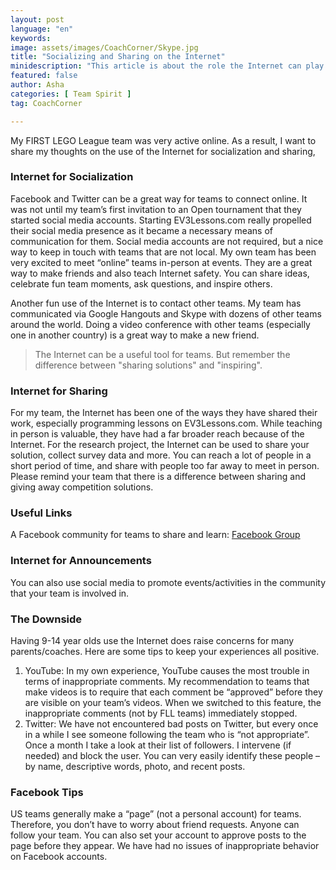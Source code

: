 ```yaml
---
layout: post
language: "en"
keywords:
image: assets/images/CoachCorner/Skype.jpg
title: "Socializing and Sharing on the Internet"
minidescription: "This article is about the role the Internet can play in your season."
featured: false
author: Asha
categories: [ Team Spirit ]
tag: CoachCorner

---
```


My FIRST LEGO League team was very active online. As a result, I want to share my thoughts on the use of the Internet for socialization and sharing,

### Internet for Socialization

Facebook and Twitter can be a great way for teams to connect online. It was not until my team’s first invitation to an Open tournament that they started social media accounts.  Starting EV3Lessons.com really propelled their social media presence as it became a necessary means of communication for them.  Social media accounts are not required, but a nice way to keep in touch with teams that are not local.  My own team has been very excited to meet “online” teams in-person at events. They are a great way to make friends and also teach Internet safety. You can share ideas, celebrate fun team moments, ask questions, and inspire others.

Another fun use of the Internet is to contact other teams. My team has communicated via Google Hangouts and Skype with dozens of other teams around the world.  Doing a video conference with other teams (especially one in another country) is a great way to make a new friend.

> The Internet can be a useful tool for teams. But remember the difference between "sharing solutions" and "inspiring".

### Internet for Sharing

For my team, the Internet has been one of the ways they have shared their work, especially programming lessons on EV3Lessons.com.  While teaching in person is valuable, they have had a far broader reach because of the Internet. For the research project, the Internet can be used to share your solution, collect survey data and more.  You can reach a lot of people in a short period of time, and share with people too far away to meet in person.  Please remind your team that there is a difference between sharing and giving away competition solutions.

### Useful Links

A Facebook community for teams to share and learn:
<a href="https://www.facebook.com/groups/FLLShareandLearn/">Facebook Group</a>

### Internet for Announcements

You can also use social media to promote events/activities in the community that your team is involved in.

### The Downside

Having 9-14 year olds use the Internet does raise concerns for many parents/coaches. Here are some tips to keep your experiences all positive.
1)	YouTube: In my own experience, YouTube causes the most trouble in terms of inappropriate comments.  My recommendation to teams that make videos is to require that each comment be “approved” before they are visible on your team’s videos.  When we switched to this feature, the inappropriate comments (not by FLL teams) immediately stopped.
2)	Twitter:  We have not encountered bad posts on Twitter, but every once in a while I see someone following the team who is “not appropriate”. Once a month I take a look at their list of followers. I intervene (if needed) and block the user.  You can very easily identify these people – by name, descriptive words, photo, and recent posts.

### Facebook Tips

US teams generally make a “page” (not a personal account) for teams. Therefore, you don’t have to worry about friend requests.  Anyone can follow your team. You can also set your account to approve posts to the page before they appear. We have had no issues of inappropriate behavior on Facebook accounts.

